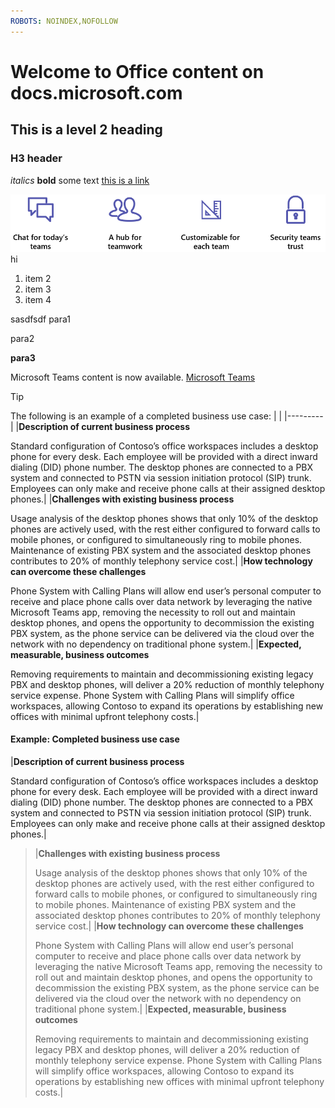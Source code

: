 ```yaml
---
ROBOTS: NOINDEX,NOFOLLOW
---
```


# Welcome to Office content on docs.microsoft.com
## This is a level 2 heading
### H3 header

*italics*
**bold**
some text
[this is a link](Office-365-groups.md)

![alt text whatever](media/Overview-Microsoft-Teams-image1.png)
hi
1. item 2
2. item 3
3. item 4





sasdfsdf para1

para2

**para3**




Microsoft Teams content is now available.
[Microsoft Teams](https://docs.microsoft.com/MicrosoftTeams)


> [!TIP]
> The following is an example of a completed business use case:
>|         |
>|---------|
>|**Description of current business process**<p>Standard configuration of Contoso’s office workspaces includes a desktop phone for every desk. Each employee will be provided with a direct inward dialing (DID) phone number. The desktop phones are connected to a PBX system and connected to PSTN via session initiation protocol (SIP) trunk. Employees can only make and receive phone calls at their assigned desktop phones.|
>|**Challenges with existing business process**<p>Usage analysis of the desktop phones shows that only 10% of the desktop phones are actively used, with the rest either configured to forward calls to mobile phones, or configured to simultaneously ring to mobile phones. Maintenance of existing PBX system and the associated desktop phones contributes to 20% of monthly telephony service cost.|
>|**How technology can overcome these challenges**<p>Phone System with Calling Plans will allow end user’s personal computer to receive and place phone calls over data network by leveraging the native Microsoft Teams app, removing the necessity to roll out and maintain desktop phones, and opens the opportunity to decommission the existing PBX system, as the phone service can be delivered via the cloud over the network with no dependency on traditional phone system.|
>|**Expected, measurable, business outcomes**<p>Removing requirements to maintain and decommissioning existing legacy PBX and desktop phones, will deliver a 20% reduction of monthly telephony service expense. Phone System with Calling Plans will simplify office workspaces, allowing Contoso to expand its operations by establishing new offices with minimal upfront telephony costs.|

#### Example: Completed business use case


|**Description of current business process**<p>Standard configuration of Contoso’s office workspaces includes a desktop phone for every desk. Each employee will be provided with a direct inward dialing (DID) phone number. The desktop phones are connected to a PBX system and connected to PSTN via session initiation protocol (SIP) trunk. Employees can only make and receive phone calls at their assigned desktop phones.|
>|**Challenges with existing business process**<p>Usage analysis of the desktop phones shows that only 10% of the desktop phones are actively used, with the rest either configured to forward calls to mobile phones, or configured to simultaneously ring to mobile phones. Maintenance of existing PBX system and the associated desktop phones contributes to 20% of monthly telephony service cost.|
>|**How technology can overcome these challenges**<p>Phone System with Calling Plans will allow end user’s personal computer to receive and place phone calls over data network by leveraging the native Microsoft Teams app, removing the necessity to roll out and maintain desktop phones, and opens the opportunity to decommission the existing PBX system, as the phone service can be delivered via the cloud over the network with no dependency on traditional phone system.|
>|**Expected, measurable, business outcomes**<p>Removing requirements to maintain and decommissioning existing legacy PBX and desktop phones, will deliver a 20% reduction of monthly telephony service expense. Phone System with Calling Plans will simplify office workspaces, allowing Contoso to expand its operations by establishing new offices with minimal upfront telephony costs.|